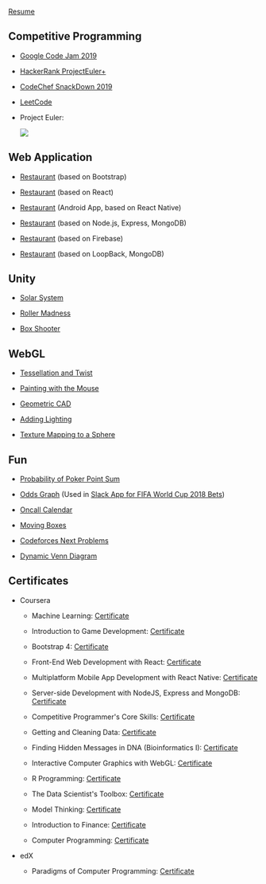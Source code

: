 [Resume](/resume/kai_wang_resume.pdf)

## Competitive Programming

- [Google Code Jam 2019](/certificates/certificate_google_code_jam_2019.pdf)

- [HackerRank ProjectEuler+](https://www.hackerrank.com/results/projecteuler/goalboy)

- [CodeChef SnackDown 2019](https://www.codechef.com/certificates/public/59fad88)

- [LeetCode](https://leetcode.com/goalboy)

- Project Euler:

  ![](https://projecteuler.net/profile/goalboy.png)

## Web Application

- [Restaurant](https://confusion-bootstrap.herokuapp.com) (based on Bootstrap)

- [Restaurant](https://confusion-react-frontend.herokuapp.com) (based on React)

- [Restaurant](https://exp-shell-app-assets.s3.us-west-1.amazonaws.com/android/%40goalboy/confusion-c8b60ee3a9fc44dc902ee637afa0a080-signed.apk) (Android App, based on React Native)

- [Restaurant](https://confusion-react-nodejs.herokuapp.com) (based on Node.js, Express, MongoDB)

- [Restaurant](https://confusion-reactjs-firebase.herokuapp.com) (based on Firebase)

- [Restaurant](https://confusion-react-loopback.herokuapp.com) (based on LoopBack, MongoDB)

## Unity

- [Solar System](/unity/Solar%20System/index.html)

- [Roller Madness](/unity/Roller%20Madness/index.html)

- [Box Shooter](/unity/Box%20Shooter/index.html)

## WebGL

- [Tessellation and Twist](/webgl/tessellation_twist.html)

- [Painting with the Mouse](/webgl/painting_with_the_mouse.html)

- [Geometric CAD](/webgl/geometric_cad.html)

- [Adding Lighting](/webgl/lighting.html)

- [Texture Mapping to a Sphere](/webgl/texture_mapping.html)

## Fun

- [Probability of Poker Point Sum](/fun/pokers.html)

- [Odds Graph](/fun/world_cup_2018_odds.html?other_total=200.0&same_total=185.0) (Used in [Slack App for FIFA World Cup 2018 Bets](https://github.com/charles-wangkai/betbot_worldcup2018))

- [Oncall Calendar](/fun/oncall_calendar.html)

- [Moving Boxes](/fun/moving_boxes.html)

- [Codeforces Next Problems](/fun/codeforces_next_problems.html)

- [Dynamic Venn Diagram](/fun/dynamic_venn_diagram.html)

## Certificates

- Coursera

  - Machine Learning: [Certificate](/certificates/certificate_machine_learning.pdf)

  - Introduction to Game Development: [Certificate](/certificates/certificate_game_development.pdf)

  - Bootstrap 4: [Certificate](/certificates/certificate_bootstrap.pdf)

  - Front-End Web Development with React: [Certificate](/certificates/certificate_front_end_react.pdf)

  - Multiplatform Mobile App Development with React Native: [Certificate](/certificates/certificate_react_native.pdf)

  - Server-side Development with NodeJS, Express and MongoDB: [Certificate](/certificates/certificate_server_side_nodejs.pdf)

  - Competitive Programmer's Core Skills: [Certificate](/certificates/certificate_competitive_programming_core_skills.pdf)

  - Getting and Cleaning Data: [Certificate](/certificates/certificate_getting_and_cleaning_data.pdf)

  - Finding Hidden Messages in DNA (Bioinformatics I): [Certificate](/certificates/certificate_bioinformatics_1.pdf)

  - Interactive Computer Graphics with WebGL: [Certificate](/certificates/certificate_webgl.pdf)

  - R Programming: [Certificate](/certificates/certificate_r_programming.pdf)

  - The Data Scientist's Toolbox: [Certificate](/certificates/certificate_data_scientist_toolbox.pdf)

  - Model Thinking: [Certificate](/certificates/certificate_model_thinking.pdf)

  - Introduction to Finance: [Certificate](/certificates/certificate_finance.pdf)

  - Computer Programming: [Certificate](/certificates/certificate_computer_programming.pdf)

- edX

  - Paradigms of Computer Programming: [Certificate](https://courses.edx.org/certificates/c952c7addbe34438a45c316752969049)
